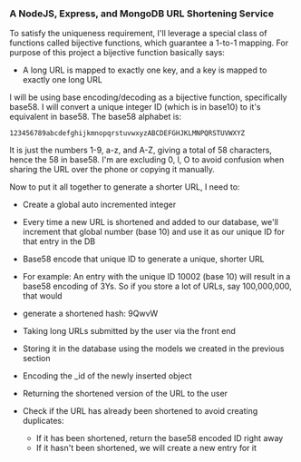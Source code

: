 ### A NodeJS, Express, and MongoDB URL Shortening Service

To satisfy the uniqueness requirement, I'll leverage a special class of functions called bijective functions, which guarantee a 1-to-1 mapping. For purpose of this project a bijective function basically says:

* A long URL is mapped to exactly one key, and a key is mapped to exactly one long URL 

I will be using base encoding/decoding as a bijective function, specifically base58. I will convert a unique integer ID (which is in base10) to it's equivalent in base58. The base58 alphabet is:
```
123456789abcdefghijkmnopqrstuvwxyzABCDEFGHJKLMNPQRSTUVWXYZ
```
It is just the numbers 1-9, a-z, and A-Z, giving a total of 58 characters, hence the 58 in base58. I'm are excluding 0, l, O to avoid confusion when sharing the URL over the phone or copying it manually.

Now to put it all together to generate a shorter URL, I need to:

* Create a global auto incremented integer
* Every time a new URL is shortened and added to our database, we'll increment that global number (base 10) and use     it as our unique ID for that entry in the DB
* Base58 encode that unique ID to generate a unique, shorter URL
* For example: An entry with the unique ID 10002 (base 10) will result in a base58 encoding of 3Ys. So if you store     a lot of URLs, say 100,000,000, that would
* generate a shortened hash: 9QwvW

* Taking long URLs submitted by the user via the front end
* Storing it in the database using the models we created in the previous section
* Encoding the _id of the newly inserted object
* Returning the shortened version of the URL to the user

* Check if the URL has already been shortened to avoid creating duplicates:
    * If it has been shortened, return the base58 encoded ID right away
    * If it hasn't been shortened, we will create a new entry for it